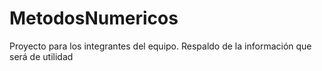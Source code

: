 # MetodosNumericos

Proyecto para los integrantes del equipo.
Respaldo de la información que será de utilidad

